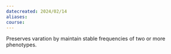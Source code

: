 ```yaml
---
datecreated: 2024/02/14
aliases: 
course:
---
```

Preserves varation by maintain stable frequencies of two or more phenotypes.

